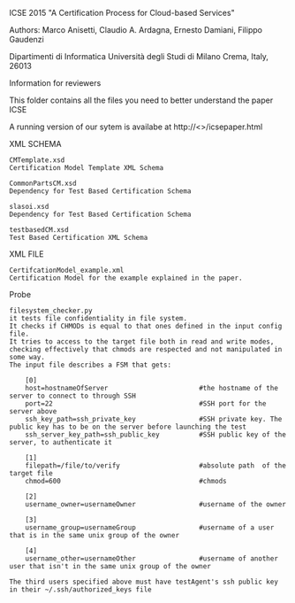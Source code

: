 ICSE 2015 
"A Certification Process for Cloud-based Services"

Authors: Marco Anisetti, Claudio A. Ardagna, Ernesto Damiani, Filippo Gaudenzi

Dipartimenti di Informatica
Università degli Studi di Milano
Crema, Italy, 26013

Information for reviewers

This folder contains all the files you need to better understand the paper ICSE 


A running version of our sytem is availabe at
	http://<>/icsepaper.html

XML SCHEMA
	
	CMTemplate.xsd
	Certification Model Template XML Schema

	CommonPartsCM.xsd
	Dependency for Test Based Certification Schema

	slasoi.xsd
	Dependency for Test Based Certification Schema

	testbasedCM.xsd
	Test Based Certification XML Schema

XML FILE
	
	CertifcationModel_example.xml
	Certification Model for the example explained in the paper.




Probe


	filesystem_checker.py
	it tests file confidentiality in file system.
	It checks if CHMODs is equal to that ones defined in the input config file.
	It tries to access to the target file both in read and write modes, checking effectively that chmods are respected and not manipulated in some way.
	The input file describes a FSM that gets:
	
		[0]
		host=hostnameOfServer						#the hostname of the server to connect to through SSH
		port=22										#SSH port for the server above
		ssh_key_path=ssh_private_key				#SSH private key. The public key has to be on the server before launching the test
		ssh_server_key_path=ssh_public_key			#SSH public key of the server, to authenticate it

		[1]
		filepath=/file/to/verify					#absolute path  of the target file
		chmod=600									#chmods

		[2]
		username_owner=usernameOwner				#username of the owner

		[3]
		username_group=usernameGroup				#username of a user that is in the same unix group of the owner

		[4]
		username_other=usernameOther				#username of another user that isn't in the same unix group of the owner

	The third users specified above must have testAgent's ssh public key in their ~/.ssh/authorized_keys file




